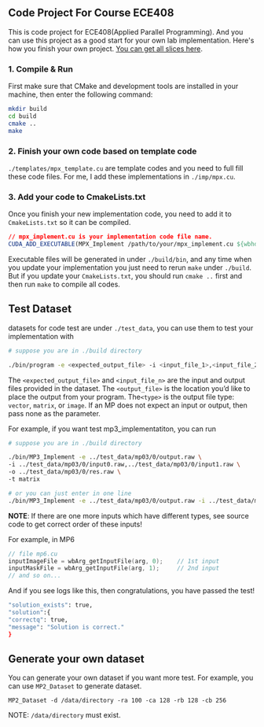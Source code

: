 ## Code Project For Course ECE408
This is code project for ECE408(Applied Parallel Programming). And you can use this project as a good start for your own lab implementation. Here's how you finish your own project. [You can get all slices here](https://wiki.illinois.edu/wiki/display/ECE408/Class+Schedule).

### 1. Compile & Run
First make sure that CMake and development tools are installed in your machine, then enter the following command:
``` bash
mkdir build
cd build
cmake ..
make 
```
### 2. Finish your own code based on template code
`./templates/mpx_template.cu` are template codes and you need to full fill these code files. For me, I add these implementations in `./imp/mpx.cu`.

### 3. Add your code to CmakeLists.txt
Once you finish your new implementation code, you need to add it to `CmakeLists.txt` so it can be compiled.
```cmake
// mpx_implement.cu is your implementation code file name.
CUDA_ADD_EXECUTABLE(MPX_Implement /path/to/your/mpx_implement.cu ${wbhdr} ${wbsrc})
```

Executable files will be generated in under `./build/bin`, and any time when you update your implementation you just need to rerun `make` under `./build`. But if you update your `CmakeLists.txt`, you should run `cmake ..` first and then run `make` to compile all codes.

## Test Dataset
datasets for code test are under `./test_data`, you can use them to test your implementation with
``` bash     
# suppose you are in ./build directory

./bin/program -e <expected_output_file> -i <input_file_1>,<input_file_2> -o <output_file> -t <type>
```
The `<expected_output_file>` and `<input_file_n>` are the input and output files provided in the dataset. The `<output_file>` is the location you’d like to place the output from your program. The`<type>` is the output file type: `vector`, `matrix`, or `image`. If an MP does not expect an input or output, then pass none as the parameter.

For example, if you want test mp3_implementatiton, you can run

``` bash    
# suppose you are in ./build directory

./bin/MP3_Implement -e ../test_data/mp03/0/output.raw \
-i ../test_data/mp03/0/input0.raw,../test_data/mp03/0/input1.raw \
-o ../test_data/mp03/0/res.raw \
-t matrix

# or you can just enter in one line
./bin/MP3_Implement -e ../test_data/mp03/0/output.raw -i ../test_data/mp03/0/input0.raw,../test_data/mp03/0/input1.raw -o ../test_data/mp03/0/res.raw -t matrix
```
**NOTE**: If there are one more inputs which have different types, see source code to get correct order of these inputs!

For example, in MP6
``` c++
// file mp6.cu
inputImageFile = wbArg_getInputFile(arg, 0);    // 1st input
inputMaskFile = wbArg_getInputFile(arg, 1);     // 2nd input
// and so on...
```

And if you see logs like this, then congratulations, you have passed the test!

``` bash
"solution_exists": true,
"solution":{
"correctq": true,
"message": "Solution is correct."
}
```


## Generate your own dataset
You can generate your own dataset if you want more test. For example, you can use `MP2_Dataset` to generate dataset.

    MP2_Dataset -d /data/directory -ra 100 -ca 128 -rb 128 -cb 256
NOTE: `/data/directory` must exist.

